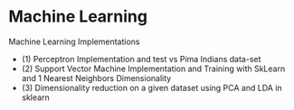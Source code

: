# Machine Learning
 Machine Learning Implementations 

- (1) Perceptron Implementation and test vs Pima Indians data-set
- (2) Support Vector Machine Implementation and Training with SkLearn and 1 Nearest Neighbors Dimensionality
- (3) Dimensionality reduction on a given dataset using PCA and LDA in sklearn


